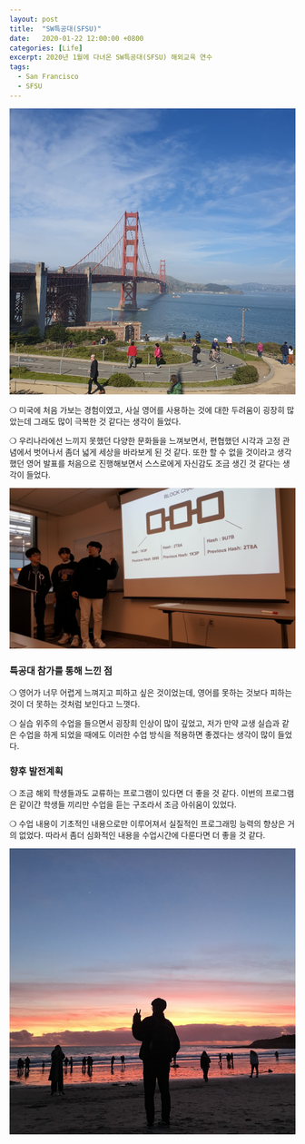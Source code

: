 ```yaml
---
layout: post
title:  "SW특공대(SFSU)"
date:   2020-01-22 12:00:00 +0800
categories: [Life]
excerpt: 2020년 1월에 다녀온 SW특공대(SFSU) 해외교육 연수
tags:
  - San Francisco
  - SFSU
---
```

![SFSU1](/assets/images/posts/SFSU/SFSU1.jpg)

  ❍ 미국에 처음 가보는 경험이였고, 사실 영어를 사용하는 것에 대한 두려움이 굉장히 많았는데 그래도 많이 극복한 것 같다는 생각이 들었다.

  ❍ 우리나라에선 느끼지 못했던 다양한 문화들을 느껴보면서, 편협했던 시각과 고정 관념에서 벗어나서 좀더 넓게 세상을 바라보게 된 것 같다. 또한 할 수 없을 것이라고 생각했던 영어 발표를 처음으로 진행해보면서 스스로에게 자신감도 조금 생긴 것 같다는 생각이 들었다.

![SFSU3](/assets/images/posts/SFSU/SFSU3.jpg)


### 특공대 참가를 통해 느낀 점

  ❍ 영어가 너무 어렵게 느껴지고 피하고 싶은 것이었는데, 영어를 못하는 것보다 피하는 것이 더 못하는 것처럼 보인다고 느꼇다.

  ❍ 실습 위주의 수업을 들으면서 굉장희 인상이 많이 깊었고, 저가 만약 교생 실습과 같은 수업을 하게 되었을 때에도 이러한 수업 방식을 적용하면 좋겠다는 생각이 많이 들었다.  

### 향후 발전계획

  ❍ 조금 해외 학생들과도 교류하는 프로그램이 있다면 더 좋을 것 같다. 이번의 프로그램은 같이간 학생들 끼리만 수업을 듣는 구조라서 조금 아쉬움이 있었다. 

  ❍ 수업 내용이 기초적인 내용으로만 이루어져서 실질적인 프로그래밍 능력의 향상은 거의 없었다. 따라서 좀더 심화적인 내용을 수업시간에 다룬다면 더 좋을 것 같다.

![SFSU2](/assets/images/posts/SFSU/SFSU2.jpg)